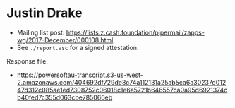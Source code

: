 # Justin Drake

* Mailing list post: <https://lists.z.cash.foundation/pipermail/zapps-wg/2017-December/000108.html>
* See `./report.asc` for a signed attestation.

Response file:

* https://powersoftau-transcript.s3-us-west-2.amazonaws.com/404692df729de3c74a112131a25ab5ca6a30237d01247d312c085ae1ed7308752c06018c1e6a5721b646557ca0a95d6921374cb40fed7c355d063cbe785066eb
